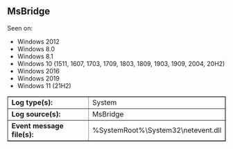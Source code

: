 ## MsBridge

Seen on:
* Windows 2012
* Windows 8.0
* Windows 8.1
* Windows 10 (1511, 1607, 1703, 1709, 1803, 1809, 1903, 1909, 2004, 20H2)
* Windows 2016
* Windows 2019
* Windows 11 (21H2)

<table border="1" class="docutils">
  <tbody>
    <tr>
      <td><b>Log type(s):</b></td>
      <td>System</td>
    </tr>
    <tr>
      <td><b>Log source(s):</b></td>
      <td>MsBridge</td>
    </tr>
    <tr>
      <td><b>Event message file(s):</b></td>
      <td>%SystemRoot%\System32\netevent.dll</td>
    </tr>
  </tbody>
</table>

&nbsp;

